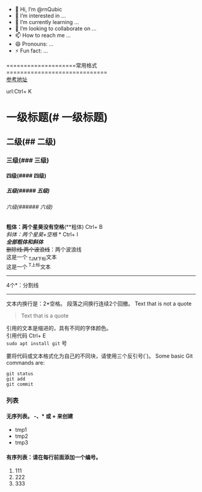 - 👋 Hi, I’m @rnQubic
- 👀 I’m interested in ...
- 🌱 I’m currently learning ...
- 💞️ I’m looking to collaborate on ...
- 📫 How to reach me ...
- 😄 Pronouns: ...
- ⚡ Fun fact: ...

<!---
rnQubic/rnQubic is a ✨ special ✨ repository because its `README.md` (this file) appears on your GitHub profile.
You can click the Preview link to take a look at your changes.
--->
====================常用格式=============================  
[参考地址](https://docs.github.com/en/get-started/writing-on-github/getting-started-with-writing-and-formatting-on-github/about-writing-and-formatting-on-github)


url:Ctrl+ K

# 一级标题(# 一级标题)
## 二级(## 二级)
### 三级(### 三级)
#### 四级(#### 四级)
##### 五级(##### 五级)
###### 六级(###### 六级)

**粗体：两个星昊没有空格**(**粗体)		Ctrl+ B  
 *斜体：两个星昊+空格* *		Ctrl+ I  
***全部粗体和斜体***  
~~删除线:两个波浪线~~：两个波浪线  
这是一个<sub> TJM下标</sub>文本  
这是一个<sup> T上标</sup>文本  
****
4个*：分割线
****
文本内换行是：2*空格。 段落之间换行连续2个回撤。
Text that is not a quote

> Text that is a quote

引用的文本是缩进的，具有不同的字体颜色。  
引用代码	Ctrl+ E  
`sudo apt install git`
  号


要将代码或文本格式化为自己的不同块，请使用三个反引号(`)。
Some basic Git commands are:
```
git status
git add
git commit
```
### 列表
#### 无序列表。 -、* 或 + 来创建
- tmp1
- tmp2
- tmp3
#### 有序列表：请在每行前面添加一个编号。
1. 111
2. 222
3. 333
